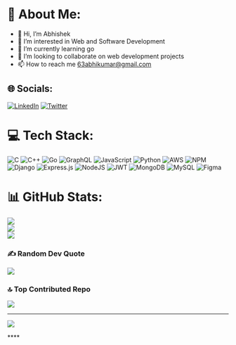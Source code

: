 # 💫 About Me:
- 👋 Hi, I’m Abhishek
- 👀 I’m interested in Web and Software Development
- 🌱 I’m currently learning go
- 💞️ I’m looking to collaborate on web development projects
- 📫 How to reach me 63abhikumar@gmail.com

<!---
abhikumar63/abhikumar63 is a ✨ special ✨ repository because its `README.md` (this file) appears on your GitHub profile.
You can click the Preview link to take a look at your changes.


🔭 I’m currently working on Stock Price Predictor<br>👯 I’m looking to collaborate on Backend Projects<br>🤝 I’m looking for help with <br>🌱 I’m currently learning go<br>💬 Ask me about<br>⚡ Fun fact
--->


## 🌐 Socials:
[![LinkedIn](https://img.shields.io/badge/LinkedIn-%230077B5.svg?logo=linkedin&logoColor=white)](https://linkedin.com/in/abhishek-kumar-4891b91b3/) [![Twitter](https://img.shields.io/badge/Twitter-%231DA1F2.svg?logo=Twitter&logoColor=white)](https://twitter.com/abhikumar63) 

# 💻 Tech Stack:
![C](https://img.shields.io/badge/c-%2300599C.svg?style=for-the-badge&logo=c&logoColor=white) ![C++](https://img.shields.io/badge/c++-%2300599C.svg?style=for-the-badge&logo=c%2B%2B&logoColor=white) ![Go](https://img.shields.io/badge/go-%2300ADD8.svg?style=for-the-badge&logo=go&logoColor=white) ![GraphQL](https://img.shields.io/badge/-GraphQL-E10098?style=for-the-badge&logo=graphql&logoColor=white) ![JavaScript](https://img.shields.io/badge/javascript-%23323330.svg?style=for-the-badge&logo=javascript&logoColor=%23F7DF1E) ![Python](https://img.shields.io/badge/python-3670A0?style=for-the-badge&logo=python&logoColor=ffdd54) ![AWS](https://img.shields.io/badge/AWS-%23FF9900.svg?style=for-the-badge&logo=amazon-aws&logoColor=white) ![NPM](https://img.shields.io/badge/NPM-%23000000.svg?style=for-the-badge&logo=npm&logoColor=white) ![Django](https://img.shields.io/badge/django-%23092E20.svg?style=for-the-badge&logo=django&logoColor=white) ![Express.js](https://img.shields.io/badge/express.js-%23404d59.svg?style=for-the-badge&logo=express&logoColor=%2361DAFB) ![NodeJS](https://img.shields.io/badge/node.js-6DA55F?style=for-the-badge&logo=node.js&logoColor=white) ![JWT](https://img.shields.io/badge/JWT-black?style=for-the-badge&logo=JSON%20web%20tokens) ![MongoDB](https://img.shields.io/badge/MongoDB-%234ea94b.svg?style=for-the-badge&logo=mongodb&logoColor=white) ![MySQL](https://img.shields.io/badge/mysql-%2300f.svg?style=for-the-badge&logo=mysql&logoColor=white) 	![Figma](https://img.shields.io/badge/figma-%23F24E1E.svg?style=for-the-badge&logo=figma&logoColor=white)
# 📊 GitHub Stats:
![](https://github-readme-stats.vercel.app/api?username=abhikumar63&theme=gruvbox&hide_border=false&include_all_commits=false&count_private=false)<br/>
![](https://github-readme-streak-stats.herokuapp.com/?user=abhikumar63&theme=gruvbox&hide_border=false)<br/>
![](https://github-readme-stats.vercel.app/api/top-langs/?username=abhikumar63&theme=gruvbox&hide_border=false&include_all_commits=false&count_private=false&layout=compact)

### ✍️ Random Dev Quote
![](https://quotes-github-readme.vercel.app/api?type=horizontal&theme=radical)

### 🔝 Top Contributed Repo
![](https://github-contributor-stats.vercel.app/api?username=abhikumar63&limit=5&theme=dark&combine_all_yearly_contributions=true)


---
[![](https://visitcount.itsvg.in/api?id=abhikumar63&icon=0&color=9)](https://visitcount.itsvg.in)

<!-- Proudly created with GPRM ( https://gprm.itsvg.in ) -->****
